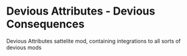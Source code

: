 # Devious Attributes - Devious Consequences
Devious Attributes sattelite mod, containing integrations to all sorts of devious mods
